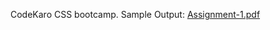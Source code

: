 
CodeKaro CSS bootcamp.
Sample Output: 
[Assignment-1.pdf](https://github.com/subhajittewary/Assignment-HTML-CSS/files/14206106/Assignment-1.pdf)
